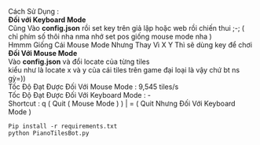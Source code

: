 Cách Sử Dụng :
<br>
<b>Đối với Keyboard Mode</b>
<br>
Cũng Vào <b>config.json</b> rồi set key trên giả lập hoặc web rồi chiến thui ;-; ( chỉ phím số thôi nha nma nhớ set pos giống mouse mode nha )
<br>
Hmmm Giống Cái Mouse Mode Nhưng Thay Vì X Y Thì sẽ dùng key để chơi
<br>
<b>Đối Với Mouse Mode</b>
<br>
Vào <b>config.json</b> và đổi locate của từng tiles
<br>
kiểu như là locate x và y của cái tiles trên game đại loại là vậy chứ bt ns gỳ=))
<br>
Tốc Độ Đạt Được Đối Với Mouse Mode : 9,545 tiles/s
<br>
Tốc Độ Đạt Được Đối Với Keyboard Mode : -
<br>
Shortcut : q ( Quit ( Mouse Mode ) ) | = ( Quit Nhưng Đối Với Keyboard Mode ) 
<br>
```
Pip install -r requirements.txt
python PianoTilesBot.py
```

